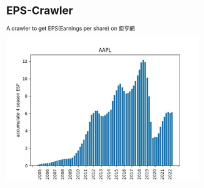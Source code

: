# EPS-Crawler
A crawler to get EPS(Earnings per share) on 鉅亨網

![alt text](https://github.com/humor9487/EPS-Crawler/blob/main/example_figs/AAPL_EPS_image.jpg?raw=true)
